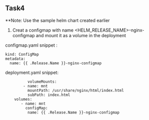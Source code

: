 ## Task4 
**Note: Use the sample helm chart created earlier 
1. Creat a configmap with name <HELM_RELEASE_NAME>-nginx-configmap and mount it as a volume in the deployment

 configmap.yaml snippet :
  ```
  kind: ConfigMap
  metadata:
    name: {{ .Release.Name }}-nginx-configmap
  ```
  
  
  deployment.yaml snippet: 
  
  ```
            volumeMounts:
          - name: mnt
            mountPath: /usr/share/nginx/html/index.html
            subPath: index.html
      volumes:
         - name: mnt
           configMap:
            name: {{ .Release.Name }}-nginx-configmap
  
  ```
